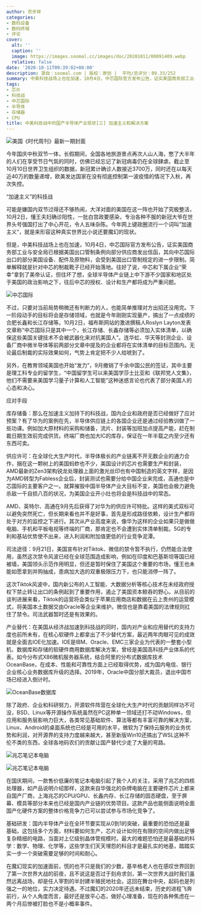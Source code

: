 ```yaml
---
author: 农步祥
categories:
- 数码设备
- 数码终端
- 评论
cover:
  alt: ''
  caption: ''
  image: https://images.soomal.cc/images/doc/20201011/00091409.webp
  relative: false
date: '2020-10-11T09:39:02+08:00'
description: 源自：soomal.com | 版权：原创 |  平均/总评分：09.33/252
summary: 中美科技战场上也在加速，10月4日，中芯国际官方发布公告，证实美国商务部工业与安全局已根据美国出口管制条例向部分供应商发出信函，其向中芯国际出口的部分美国设备、配件及原物料，会受到美国出口管制规定的进一步限制。
tags:
- 芯片
- 科技战
- 中芯国际
- 半导体
- 存储器
- CPU
title: 中美科技战中的国产半导体产业现状[三] 加速主义和解决方案
---
```


![美国《时代周刊》最新一期封面](https://images.soomal.cc/images/doc/20201011/00091404.webp)



今年国庆中秋双节一体，长假期间，全国各地旅游景点再次人山人海，憋了大半年的人们在享受节日气氛的同时，仿佛已经忘记了新冠病毒仍在全球肆虐。截止至10月10日世界卫生组织的数据，新冠累计确诊人数接近3700万，同时还在以每天近40万的数量递增，欧美发达国家在没有彻底控制第一波疫情的情况下入秋，再次失控。



“加速主义”的科技战



可能是嫌国内双节过得还不够热闹，大洋对面的美国在这一阵也开始了究极整活，10月2日，懂王夫妇确诊阳性，一批白宫政要感染，专治各种不服的新冠大爷在世界头号强国打出了中心开花，令人五味杂陈。今年网上键政圈流行一个词叫”加速主义“，就是来形容这种真实世界比小说还要魔幻的现状。



但是，中美科技战场上也在加速，10月4日，中芯国际官方发布公告，证实美国商务部工业与安全局已根据美国出口管制条例向部分供应商发出信函，其向中芯国际出口的部分美国设备、配件及原物料，会受到美国出口管制规定的进一步限制。简单解释就是针对中芯的制裁靴子已经开始落地。往好了说，中芯和下属企业“荣幸”拿到了美帝认证，但往坏了想，全球半导体产业链上中下游不少国家和地区处于美国的政治影响之下，往后中芯的授权、设计和生产都将成为严重问题。



![中芯国际](https://images.soomal.cc/images/doc/20200119/00086596.webp)



不过，只要对当前局势稍微还有判断力的人，也能简单推理对方出招还没用完。下一阶段动手的目标将会是存储领域，也就是今年刚刚实现量产，搞出了一点成绩的合肥长鑫和长江存储等。10月2日，福布斯网站的激进撰稿人Roslyn Layton发表文章称“中芯国际只是其中一个，长江存储、长鑫存储等必须加入实体清单，以确保这些美国关键技术不会被武器化来对抗美国人”。连华虹、华天等封测企业、设备厂商中微半导体等前两部分文章中提及的企业都将在实体清单的目标范围内。无论最后制裁的实际效果如何，气势上肯定把不少人给唬到了。



另外，在教育领域美国也开始“发力”，9月撤销了千余中国公民的签证，其中主要是理工科专业的留学生，“中国留学生可以来美国学莎士比亚和《联邦党人文集》，他们不需要来美国学习量子计算和人工智能”这种迷惑言论也代表了部分美国人的心态和决心。



应对手段



库存储备：那么在加速主义加持下的科技战，国内企业和政府是否已经做好了应对预案？有了华为的案例在先，半导体供应链上的各国企业还是通过经验教训做了一些功课。例如加大原材料的采购和储备，流片、封装等加班加点提高产能，赶在制裁日期生效前完成供货。终端厂商也加大IC的库存，保证在一年半载之内至少还有东西可卖。



供应许可：在全球化大生产时代，半导体极长的产业链离不开无数企业的通力合作，捆在这一颗树上的美国蚂蚱也不少，美国设计的芯片也需要生产和封装，AMD最新的Zen3架构锐龙处理器上面的激光丝印也有中国制造的英文字样，是因为AMD转型为Fabless企业后，封装测试也需要分给中国企业来完成，高通也是中芯国际的主要客户之一。就算摧毁中国半导体产业大目标不变，美国也会极力避免杀敌一千自损八百的状况，为美国企业开小灶也将会是科技战中的常态。



AMD、英特尔、高通在9月先后获得了对华为的供应许可特批。这样的美式双标可以避免突然死亡，但长期来看也并不是好事，首先是形成路径依赖，设计生产都将处于对方的监控之下进行。其次从产业高度来说，像华为这样的企业如果只是做做电脑、手机和平板电视等终端的厂商，那肯定也不会遭到实体清单制裁。5G的专利和基站优势使不出来，进入利润和附加值更低的行业竞争泥潭。



司法途径：9月21日，美国宣布针对Tiktok、微信的禁令暂不执行，仍然能合法使用，虽然这次禁令风波已经在全球范围造成影响，例如在印度和巴基斯坦等国已经被墙，美国领头示范作用明显，但还是暂时保住了美国这个重要的市场，懂王也未能如愿拿到并购抽成，患病加大选的双重极限压力下，也只能消停一阵了。



这次Tiktok风波中，国内新公布的人工智能、大数据分析等核心技术在未经政府授权下禁止转让出口的条例起到了重要作用，遏止了美国资本鲸吞的野心。从目前的谈判进展来看，Tiktok的运营将会类似于苹果应用商店和数据在云上贵州的运营模式，将美国本土数据交由Oracle等企业来维护。微信也是靠着美国的法律规则扛住了禁令。司法武器暂时还是有效果的。



产业替代：在美国从经济战加速到科技战的同时，国内对产业和应用替代的支持力度也前所未有，在核心软硬件上都拿出了不少替代方案，最近两年肉眼可见的成效就是全面去IOE化加速。IOE是IBM、Oracle、EMC三家企业为代表的一整套小型机、数据库和存储的软硬件商用数据库解决方案，曾经是美国高科技产业体系的代表。如今分布式X86微机服务器系统，结合阿里的分布式数据库技术OceanBase，在成本、性能和可靠性方面上已经取得优势，成为国内电信、银行企业核心业务数据库升级的选择。2019年，Oracle中国分部大裁员，退出中国市场已经进入倒计时。



![OceanBase数据库](https://images.soomal.cc/images/doc/20201011/00091405.webp)



除了政府、企业和科研努力，开源软件阵营在全球化大生产时代的贡献同样功不可没，BSD、Linux等开源操作系统虽然在PC这种单一领域还打不动Windows，但应用和服务层影响力巨大，各类常见基础软件、算法等都有丰富可靠的解决方案，Linux、Android的桌面系统也已经是可用的水平，微软为了保持云服务的业务优势和利润，对开源界的支持力度越来越大，甚至新版Win10还搞出了WSL这种不伦不类的东西，全球各地码农们的贡献让国产替代少走了大量的弯路。



![兆芯笔记本电脑](https://images.soomal.cc/images/doc/20201011/00091406_01.webp)



![兆芯笔记本电脑](https://images.soomal.cc/images/doc/20201011/00091407_01.webp)



在国庆期间，一款售价低廉的笔记本电脑引起了我个人的关注，采用了兆芯的四核处理器，如产品说明介绍那样，这款来自华强北的杂牌电脑在主要硬件芯片上都来自国产厂商，上海兆芯的CPU/GPU、长鑫内存、长江存储的固态硬盘，至于屏幕、模具等部分本来也已经是国内产业链的优势项目。这款产品也能侧面说明全面国产化硬件方案的整体价格竞争力已可以尝试参与市场化竞争了。



基础研发：国内半导体产业在全环节要实现从0到1的突破，最重要的恐怕还是最基础，这包括多个方面，材料要如何生产，芯片设计如何在有限的空间内做出足够复杂精细的电路，当面对上亿级别晶体管规模时。最大的难题恐怕还是最基础的科学：数学、物理、化学等，这些学生们天天埋怨的科目才是最扎实的地基，踏踏实实一步一个突破需要足够的时间和耐心。



在魔幻现实的加速面前，慌的也不只是我们的少数，基辛格老人也在感叹世界回到了第一次世界大战的前夜，且不说这是否过于刻舟求剑，第一次世界大战时我们虽然远离战场，却是任人宰割的半封建半殖民地社会。这回在舞台中央，起码也是列强之一的地位，实力决定待遇。不过魔幻的2020年还远未结束，历史的进程飞奔前行，从个人角度而言，最好还是放平心态，做好心理准备，现在的各种焦虑在一两个月后惨被打脸也不是小概率事件。